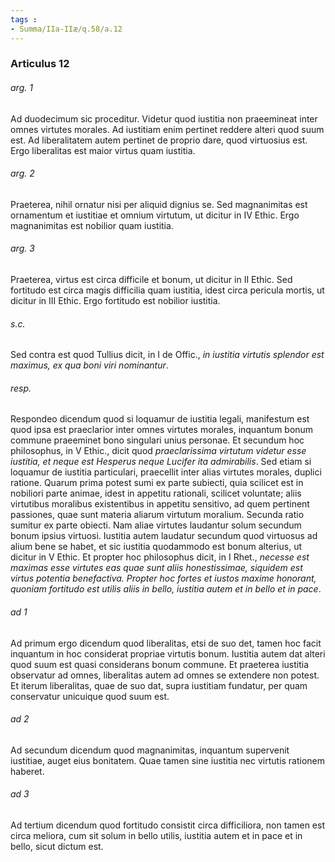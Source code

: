 ```yaml
---
tags : 
- Summa/IIa-IIæ/q.58/a.12
---
```


### Articulus 12

###### arg. 1
Ad duodecimum sic proceditur. Videtur quod iustitia non praeemineat inter omnes virtutes morales. Ad iustitiam enim pertinet reddere alteri quod suum est. Ad liberalitatem autem pertinet de proprio dare, quod virtuosius est. Ergo liberalitas est maior virtus quam iustitia.

###### arg. 2
Praeterea, nihil ornatur nisi per aliquid dignius se. Sed magnanimitas est ornamentum et iustitiae et omnium virtutum, ut dicitur in IV Ethic. Ergo magnanimitas est nobilior quam iustitia.

###### arg. 3
Praeterea, virtus est circa difficile et bonum, ut dicitur in II Ethic. Sed fortitudo est circa magis difficilia quam iustitia, idest circa pericula mortis, ut dicitur in III Ethic. Ergo fortitudo est nobilior iustitia.

###### s.c.
Sed contra est quod Tullius dicit, in I de Offic., *in iustitia virtutis splendor est maximus, ex qua boni viri nominantur*.

###### resp.
Respondeo dicendum quod si loquamur de iustitia legali, manifestum est quod ipsa est praeclarior inter omnes virtutes morales, inquantum bonum commune praeeminet bono singulari unius personae. Et secundum hoc philosophus, in V Ethic., dicit quod *praeclarissima virtutum videtur esse iustitia, et neque est Hesperus neque Lucifer ita admirabilis*. Sed etiam si loquamur de iustitia particulari, praecellit inter alias virtutes morales, duplici ratione. Quarum prima potest sumi ex parte subiecti, quia scilicet est in nobiliori parte animae, idest in appetitu rationali, scilicet voluntate; aliis virtutibus moralibus existentibus in appetitu sensitivo, ad quem pertinent passiones, quae sunt materia aliarum virtutum moralium. Secunda ratio sumitur ex parte obiecti. Nam aliae virtutes laudantur solum secundum bonum ipsius virtuosi. Iustitia autem laudatur secundum quod virtuosus ad alium bene se habet, et sic iustitia quodammodo est bonum alterius, ut dicitur in V Ethic. Et propter hoc philosophus dicit, in I Rhet., *necesse est maximas esse virtutes eas quae sunt aliis honestissimae, siquidem est virtus potentia benefactiva. Propter hoc fortes et iustos maxime honorant, quoniam fortitudo est utilis aliis in bello, iustitia autem et in bello et in pace*.

###### ad 1
Ad primum ergo dicendum quod liberalitas, etsi de suo det, tamen hoc facit inquantum in hoc considerat propriae virtutis bonum. Iustitia autem dat alteri quod suum est quasi considerans bonum commune. Et praeterea iustitia observatur ad omnes, liberalitas autem ad omnes se extendere non potest. Et iterum liberalitas, quae de suo dat, supra iustitiam fundatur, per quam conservatur unicuique quod suum est.

###### ad 2
Ad secundum dicendum quod magnanimitas, inquantum supervenit iustitiae, auget eius bonitatem. Quae tamen sine iustitia nec virtutis rationem haberet.

###### ad 3
Ad tertium dicendum quod fortitudo consistit circa difficiliora, non tamen est circa meliora, cum sit solum in bello utilis, iustitia autem et in pace et in bello, sicut dictum est.

